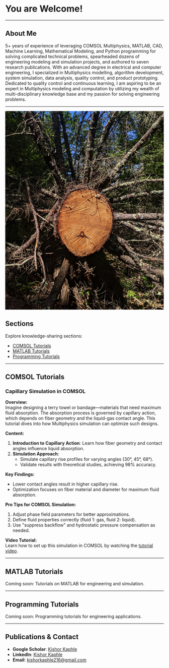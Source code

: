 # You are Welcome!

---

## About Me

5+ years of experience of leveraging COMSOL Multiphysics, MATLAB, CAD, Machine Learning, Mathematical Modeling, and Python programming for solving complicated technical problems, spearheaded dozens of engineering modeling and simulation projects, and authored to seven research publications. With an advanced degree in electrical and computer engineering, I specialized in Multiphysics modelling, algorithm development, system simulation, data analysis, quality control, and product prototyping. Dedicated to quality control and continuous learning, I am aspiring to be an expert in Multiphysics modeling and computation by utilizing my wealth of multi-disciplinary knowledge base and my passion for solving engineering problems.

---
![Abstract](20220804_211143000_iOS.jpg)

## Sections
Explore knowledge-sharing sections:
- [COMSOL Tutorials](comsol.html)
- [MATLAB Tutorials](matlab.html)
- [Programming Tutorials](programming.html)

---

## COMSOL Tutorials

### Capillary Simulation in COMSOL

**Overview:**  
Imagine designing a terry towel or bandage—materials that need maximum fluid absorption. The absorption process is governed by capillary action, which depends on fiber geometry and the liquid-gas contact angle. This tutorial dives into how Multiphysics simulation can optimize such designs.

**Content:**  
1. **Introduction to Capillary Action**: Learn how fiber geometry and contact angles influence liquid absorption.  
2. **Simulation Approach**:  
   - Simulate capillary rise profiles for varying angles (30°, 45°, 68°).  
   - Validate results with theoretical studies, achieving 98% accuracy.

**Key Findings:**  
- Lower contact angles result in higher capillary rise.  
- Optimization focuses on fiber material and diameter for maximum fluid absorption.

**Pro Tips for COMSOL Simulation:**  
1. Adjust phase field parameters for better approximations.  
2. Define fluid properties correctly (fluid 1: gas, fluid 2: liquid).  
3. Use "suppress backflow" and hydrostatic pressure compensation as needed.

**Video Tutorial:**  
Learn how to set up this simulation in COMSOL by watching the [tutorial video](videos/comsol_capillary_simulation.mp4).

---

## MATLAB Tutorials

Coming soon: Tutorials on MATLAB for engineering and simulation.

---

## Programming Tutorials

Coming soon: Programming tutorials for engineering applications.

---

## Publications & Contact

- **Google Scholar**: [Kishor Kaphle](https://scholar.google.com)
- **LinkedIn**: [Kishor Kaphle](https://www.linkedin.com/in/kishorkaphle/)
- **Email**: kishorkaphle216@gmail.com
